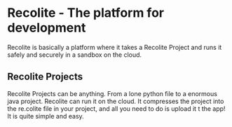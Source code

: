 # Recolite - The platform for development

Recolite is basically a platform where it takes a Recolite Project and runs it safely and securely in a sandbox on the cloud.

## Recolite Projects

Recolite Projects can be anything. From a lone python file to a enormous java project. Recolite can run it on the cloud. It compresses the project into the re.colite file in your project, and all you need to do is upload it t the app! It is quite simple and easy.
